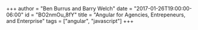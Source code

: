 +++
author = "Ben Burrus and Barry Welch"
date = "2017-01-26T19:00:00-06:00"
id = "BO2nmOu_8fY"
title = "Angular for Agencies, Entrepeneurs, and Enterprise"
tags = ["angular", "javascript"]
+++
